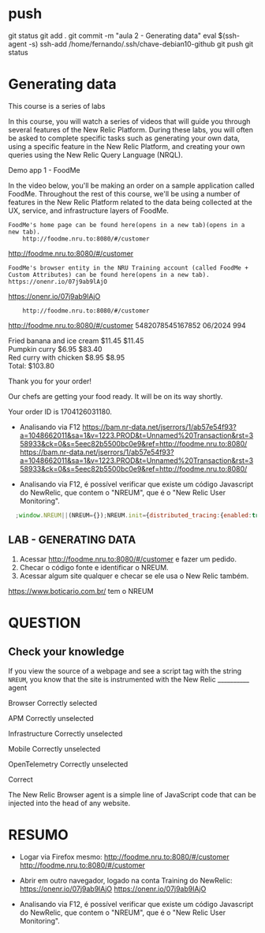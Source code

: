 
# ###################################################################################################################### 
# ###################################################################################################################### 
# ###################################################################################################################### 
#  push

git status
git add .
git commit -m "aula 2 - Generating data"
eval $(ssh-agent -s)
ssh-add /home/fernando/.ssh/chave-debian10-github
git push
git status



# ###################################################################################################################### 
# ###################################################################################################################### 
# ###################################################################################################################### 
# Generating data

This course is a series of labs

In this course, you will watch a series of videos that will guide you through several features of the New Relic Platform. During these labs, you will often be asked to complete specific tasks such as generating your own data, using a specific feature in the New Relic Platform, and creating your own queries using the New Relic Query Language (NRQL). 

Demo app 1 - FoodMe

In the video below, you'll be making an order on a sample application called FoodMe. Throughout the rest of this course, we'll be using a number of features in the New Relic Platform related to the data being collected at the UX, service, and infrastructure layers of FoodMe. 

    FoodMe's home page can be found here(opens in a new tab)(opens in a new tab).
        http://foodme.nru.to:8080/#/customer
<http://foodme.nru.to:8080/#/customer>

    FoodMe's browser entity in the NRU Training account (called FoodMe + Custom Attributes) can be found here(opens in a new tab).
    https://onenr.io/07j9ab9lAjO
<https://onenr.io/07j9ab9lAjO>






        http://foodme.nru.to:8080/#/customer
<http://foodme.nru.to:8080/#/customer>
5482078545167852
06/2024
994

Fried banana and ice cream 	$11.45 	$11.45 	
	Pumpkin curry 	$6.95 	$83.40 	
	Red curry with chicken 	$8.95 	$8.95 	
		Total: 	$103.80 	


Thank you for your order!

Our chefs are getting your food ready. It will be on its way shortly.

Your order ID is 1704126031180.






- Analisando via F12
https://bam.nr-data.net/jserrors/1/ab57e54f93?a=1048662011&sa=1&v=1223.PROD&t=Unnamed%20Transaction&rst=358933&ck=0&s=5eec82b5500bc0e9&ref=http://foodme.nru.to:8080/
https://bam.nr-data.net/jserrors/1/ab57e54f93?a=1048662011&sa=1&v=1223.PROD&t=Unnamed%20Transaction&rst=358933&ck=0&s=5eec82b5500bc0e9&ref=http://foodme.nru.to:8080/


- Analisando via F12, é possível verificar que existe um código Javascript do NewRelic, que contem o "NREUM", que é o "New Relic User Monitoring".

~~~~javascript
  ;window.NREUM||(NREUM={});NREUM.init={distributed_tracing:{enabled:true},privacy:{cookies_enabled:true},ajax:{deny_list:["bam.nr-data.net"]}};
~~~~





## LAB - GENERATING DATA

1. Acessar http://foodme.nru.to:8080/#/customer e fazer um pedido.
2. Checar o código fonte e identificar o NREUM.
3. Acessar algum site qualquer e checar se ele usa o New Relic também.





https://www.boticario.com.br/
tem o NREUM






# ###################################################################################################################### 
# ###################################################################################################################### 
# ###################################################################################################################### 
# QUESTION

## Check your knowledge

 If you view the source of a webpage and see a script tag with the string `NREUM`, you know that the site is instrumented with the New Relic __________ agent

Browser
Correctly selected

APM
Correctly unselected

Infrastructure
Correctly unselected

Mobile
Correctly unselected

OpenTelemetry
Correctly unselected

Correct

The New Relic Browser agent is a simple line of JavaScript code that can be injected into the head of any website.



# ###################################################################################################################### 
# ###################################################################################################################### 
# ###################################################################################################################### 
# RESUMO

- Logar via Firefox mesmo:
        http://foodme.nru.to:8080/#/customer
<http://foodme.nru.to:8080/#/customer>

- Abrir em outro navegador, logado na conta Training do NewRelic:
    https://onenr.io/07j9ab9lAjO
<https://onenr.io/07j9ab9lAjO>


- Analisando via F12, é possível verificar que existe um código Javascript do NewRelic, que contem o "NREUM", que é o "New Relic User Monitoring".